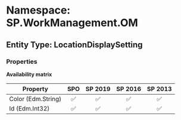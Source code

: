 # Namespace: SP.WorkManagement.OM

## Entity Type: LocationDisplaySetting

### Properties

**Availability matrix**

Property | SPO | SP 2019 | SP 2016 | SP 2013
----------|:---:|:-------:|:-------:|:-------:
Color (Edm.String) | ✅ | ✅ | ✅ | ✅
Id (Edm.Int32) | ✅ | ✅ | ✅ | ✅